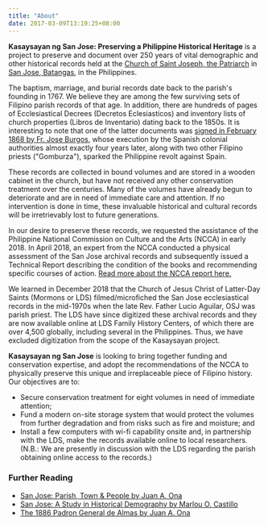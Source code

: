 ```yaml
---
title: "About"
date: 2017-03-09T13:19:25+08:00
---
```


**Kasaysayan ng San Jose: Preserving a Philippine Historical Heritage** is a project to preserve and document over 250 years of vital demographic and other historical records held at the [Church of Saint Joseph, the Patriarch](https://en.wikipedia.org/wiki/Saint_Joseph_the_Patriarch_Church_(Batangas)) in [San Jose, Batangas](https://en.wikipedia.org/wiki/San_Jose,_Batangas), in the Philippines.

The baptism, marriage, and burial records date back to the parish's founding in 1767. We believe they are among the few surviving sets of Filipino parish records of that age. In addition, there are hundreds of pages of Ecclesiastical Decrees (Decretos Eclesiasticos) and inventory lists of church properties (Libros de Inventario) dating back to the 1850s. It is interesting to note that one of the latter documents was [signed in February 1868 by Fr. Jose Burgos](/img/burgos.jpg), whose execution by the Spanish colonial authorities almost exactly four years later, along with two other Filipino priests ("Gomburza"), sparked the Philippine revolt against Spain.  

These records are collected in bound volumes and are stored in a wooden cabinet in the church, but have not received any other conservation treatment over the centuries. Many of the volumes have already begun to deteriorate and are in need of immediate care and attention. If no intervention is done in time, these invaluable historical and cultural records will be irretrievably lost to future generations.

In our desire to preserve these records, we requested the assistance of the Philippine National Commission on Culture and the Arts (NCCA) in early 2018. In April 2018, an expert from the NCCA conducted a physical assessment of the San Jose archival records and subsequently issued a Technical Report describing the condition of the books and recommending specific courses of action. [Read more about the NCCA report here.](/blog/ncca-assessment-and-recommendations/)

We learned in December 2018 that the Church of Jesus Christ of Latter-Day Saints (Mormons or LDS) filmed/microfiched the San Jose ecclesiastical records in the mid-1970s when the late Rev. Father Lucio Aguilar, OSJ was parish priest. The LDS have since digitized these archival records and they are now available online at LDS Family History Centers, of which there are over 4,500 globally, including several in the Philippines. Thus, we have excluded digitization from the scope of the Kasaysayan project.

**Kasaysayan ng San Jose** is looking to bring together funding and conservation expertise, and adopt the recommendations of the NCCA to physically preserve this unique and irreplaceable piece of Filipino history. Our objectives are to:

- Secure conservation treatment for eight volumes in need of immediate attention;
- Fund a modern on-site storage system that would protect the volumes from further degradation and from risks such as fire and moisture; and
- Install a few computers with wi-fi capability onsite and, in partnership with the LDS, make the records available online to local researchers. (N.B.: We are presently in discussion with the LDS regarding the parish obtaining online access to the records.)

### Further Reading

- [San Jose: Parish, Town & People by Juan A. Ona](/doc/sjptp.pdf)
- [San Jose: A Study in Historical Demography by Marlou O. Castillo](/doc/sjbats.pdf)
- [The 1886 Padron General de Almas by Juan A. Ona](/img/padron.png)